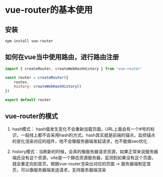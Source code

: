 # vue-router的基本使用

## 安装

```shell
npm install vue-router
```

## 如何在vue当中使用路由，进行路由注册

```js
import { createRouter, createWebHashHistory } from 'vue-router'

const router = createRouter({
    routes,
    history: createWebHashHistory()
})

export default router
```

## vue-router的模式

1. hash模式： hash值发生变化不会重新加载页面，URL上面会有一个#号的标识，一般线上都不会采用hash的方式，hash其实就是前端的锚点，监控锚点的变化渲染对应的组件，他不会像服务器端发起请求，也不能做seo优化

2. history模式：当刷新的时候，会真的像服务器请求资源，如果正常来说服务器端氏没有这个资源，vite是一个静态资源服务器，监测到如果没有这个页面，就会重定向到首页，根据vue-router渲染出对应的页面 -> 服务器端制定首页，可以像服务器端发送请求，支持服务器端渲染